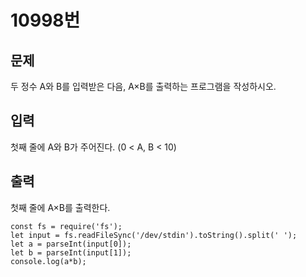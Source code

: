 # 10998번

## 문제
두 정수 A와 B를 입력받은 다음, A×B를 출력하는 프로그램을 작성하시오.

## 입력
첫째 줄에 A와 B가 주어진다. (0 < A, B < 10)

## 출력
첫째 줄에 A×B를 출력한다.

```
const fs = require('fs');
let input = fs.readFileSync('/dev/stdin').toString().split(' ');
let a = parseInt(input[0]);
let b = parseInt(input[1]);
console.log(a*b);
```
